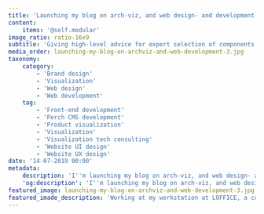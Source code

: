 ```yaml
---
title: 'Launching my blog on arch-viz, and web design- and development'
content:
    items: '@self.modular'
image_ratio: ratio-16x9
subtitle: 'Giving high-level advice for expert selection of components and machines'
media_order: launching-my-blog-on-archviz-and-web-development-3.jpg
taxonomy:
    category:
        - 'Brand design'
        - 'Visualization'
        - 'Web design'
        - 'Web development'
    tag:
        - 'Front-end development'
        - 'Perch CMS development'
        - 'Product visualization'
        - 'Visualization'
        - 'Visualization tech consulting'
        - 'Website UI design'
        - 'Website UX design'
date: '14-07-2019 00:00'
metadata:
    description: 'I''m launching my blog on arch-viz, and web design- and development, where I''ll share insights on my creative activity fields.'
    'og:description': 'I''m launching my blog on arch-viz, and web design- and development, where I''ll share insights on my creative activity fields.'
featured_image: launching-my-blog-on-archviz-and-web-development-3.jpg
featured_imade_description: 'Working at my workstation at LOFFICE, a coworking place in Budapest'
---
```

